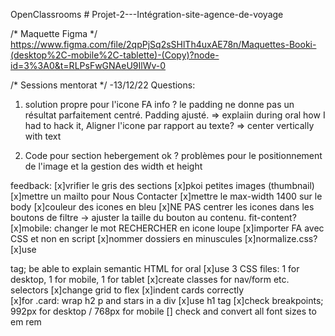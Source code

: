 OpenClassrooms # Projet-2---Intégration-site-agence-de-voyage
 
 /* Maquette Figma */
https://www.figma.com/file/2qpPjSq2sSHlTh4uxAE78n/Maquettes-Booki-(desktop%2C-mobile%2C-tablette)-(Copy)?node-id=3%3A0&t=RLPsFwGNAeU9IlWv-0

/* Sessions mentorat */
-13/12/22
Questions: 
1) solution propre pour l'icone FA info ? le padding ne donne pas un résultat parfaitement centré.
Padding ajusté. => explaiin during oral how I had to hack it,
Aligner l'icone par rapport au texte? => center vertically with text

2) Code pour section hebergement ok ? problèmes pour le positionnement de l'image et la gestion des width et height


feedback:
[x]vrifier le gris des sections
[x]pkoi petites images (thumbnail)
[x]mettre un mailto pour Nous Contacter
[x]mettre le max-width 1400 sur le body
[x]couleur des icones en bleu
[x]NE PAS centrer les icones dans les boutons de filtre -> ajuster la taille du bouton au contenu. fit-content?
[x]mobile: changer le mot RECHERCHER en icone loupe
[x]importer FA avec CSS et non en script
[x]nommer dossiers en minuscules
[x]normalize.css?
[x]use <article> tag; be able to explain semantic HTML for oral
[x]use 3 CSS files: 1 for desktop, 1 for mobile, 1 for tablet 
[x]create classes for nav/form etc. selectors
[x]change grid to flex
[x]indent cards correctly <a> <div>
[x]for .card: wrap h2 p and stars in a div
[x]use h1 tag
[x]check breakpoints; 992px for desktop / 768px for mobile
[] check and convert all font sizes to em rem